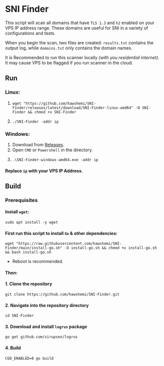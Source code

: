 # SNI Finder

This script will scan all domains that have `TLS 1.3` and `h2` enabled on your VPS IP address range. These domains are useful for SNI in a variety of configurations and tests.

When you begin the scan, two files are created: `results.txt` contains the output log, while `domains.txt` only contains the domain names.

It is Recommended to run this scanner locally _(with you residential internet)_. It may cause VPS to be flagged if you run scanner in the cloud.


## Run

### Linux:

1.
    ```
    wget "https://github.com/hawshemi/SNI-Finder/releases/latest/download/SNI-Finder-linux-amd64" -O SNI-Finder && chmod +x SNI-Finder
    ```
2. 
    ```
    ./SNI-Finder -addr ip
    ```

### Windows:

1. Download from [Releases](https://github.com/hawshemi/SNI-Finder/releases/latest).
2. Open `CMD` or `Powershell` in the directory.
3.
    ```
    .\SNI-Finder-windows-amd64.exe -addr ip
    ```

#### Replace `ip` with your VPS IP Address.


## Build

### Prerequisites

#### Install `wget`:
```
sudo apt install -y wget
```

#### First run this script to install `Go` & other dependencies:
```
wget "https://raw.githubusercontent.com/hawshemi/SNI-Finder/main/install-go.sh" -O install-go.sh && chmod +x install-go.sh && bash install-go.sh
```
- Reboot is recommended.


#### Then:

#### 1. Clone the repository
```
git clone https://github.com/hawshemi/SNI-Finder.git 
```

#### 2. Navigate into the repository directory
```
cd SNI-Finder 
```

#### 3. Download and install `logrus` package
```
go get github.com/sirupsen/logrus
```

#### 4. Build
```
CGO_ENABLED=0 go build
```
